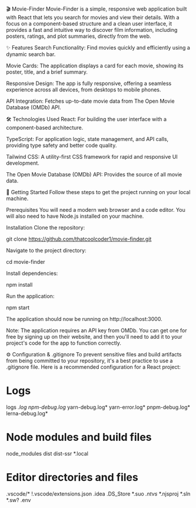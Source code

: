 🎬 Movie-Finder
Movie-Finder is a simple, responsive web application built with React that lets you search for movies and view their details. With a focus on a component-based structure and a clean user interface, it provides a fast and intuitive way to discover film information, including posters, ratings, and plot summaries, directly from the web.

✨ Features
Search Functionality: Find movies quickly and efficiently using a dynamic search bar.

Movie Cards: The application displays a card for each movie, showing its poster, title, and a brief summary.

Responsive Design: The app is fully responsive, offering a seamless experience across all devices, from desktops to mobile phones.

API Integration: Fetches up-to-date movie data from The Open Movie Database (OMDb) API.

🛠️ Technologies Used
React: For building the user interface with a component-based architecture.

TypeScript: For application logic, state management, and API calls, providing type safety and better code quality.

Tailwind CSS: A utility-first CSS framework for rapid and responsive UI development.

The Open Movie Database (OMDb) API: Provides the source of all movie data.

🚀 Getting Started
Follow these steps to get the project running on your local machine.

Prerequisites
You will need a modern web browser and a code editor. You will also need to have Node.js installed on your machine.

Installation
Clone the repository:

git clone https://github.com/thatcoolcoder1/movie-finder.git


Navigate to the project directory:

cd movie-finder


Install dependencies:

npm install


Run the application:

npm start


The application should now be running on http://localhost:3000.

Note: The application requires an API key from OMDb. You can get one for free by signing up on their website, and then you'll need to add it to your project's code for the app to function correctly.

⚙️ Configuration & .gitignore
To prevent sensitive files and build artifacts from being committed to your repository, it's a best practice to use a .gitignore file. Here is a recommended configuration for a React project:

# Logs
logs
*.log
npm-debug.log*
yarn-debug.log*
yarn-error.log*
pnpm-debug.log*
lerna-debug.log*

# Node modules and build files
node_modules
dist
dist-ssr
*.local

# Editor directories and files
.vscode/*
!.vscode/extensions.json
.idea
.DS_Store
*.suo
*.ntvs*
*.njsproj
*.sln
*.sw?
.env

